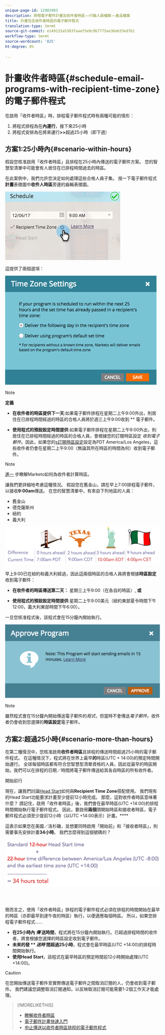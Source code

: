 ```yaml
---
unique-page-id: 12982903
description: 排程電子郵件計畫及收件者時區——行銷人員檔案——產品檔案
title: 計畫包含收件者時區的電子郵件程式
translation-type: tm+mt
source-git-commit: e149133a5383faaef5e9c9b7775ae36e633ed7b1
workflow-type: tm+mt
source-wordcount: '825'
ht-degree: 0%

---
```



# 計畫收件者時區{#schedule-email-programs-with-recipient-time-zone}的電子郵件程式

在啟用「收件者時區」時，排程電子郵件程式時有兩種可能的情形：

1. 將程式排程為在&#x200B;**內運行**，接下來25小時
1. 將程式安排為在將來運行&#x200B;**>>**&#x200B;超過25小時（即下週）

## 方案1:25小時內{#scenario-within-hours}

假設您核准啟用「收件者時區」且排程在25小時內傳送的電子郵件方案。 您的智慧型清單中可能會有人居住在已排程時間過去的時區。

在此案例中，我們允許您決定如何處理這些合格人員子集。 按一下電子郵件程式&#x200B;**計畫**&#x200B;表徵圖中&#x200B;**收件人時區**&#x200B;旁邊的齒輪表徵圖。

![](assets/image2017-12-5-10-3a46-3a42.png)

這提供了兩個選項：

![](assets/image2017-12-5-10-3a31-3a28.png)

>[!NOTE]
>
>**定義**
>
>* **在收件者的時區提供下一天**:如果電子郵件排程在星期二上午9:00外出，則居住在已排程時間經過的時區的合格人員將於週三上午9:00收到 ** 電子郵件。
   >
   >
* **使用程式的預設設定時間提供**:如果電子郵件排程在星期二上午9:00外出，則居住在已排程時間經過的時區的合格人員，會根據您的訂閱時區設定 *收到電子郵件*。因此，如果您的[s](../../../../../product-docs/administration/settings/select-your-language-locale-and-time-zone.md)[訂閱時區設定](../../../../../product-docs/administration/settings/set-default-location-settings-for-a-subscription.md)設定為PDT America/Los Angeles，這些收件者仍會在星期二上午9:00（無論其所在時區的時間為何）收到電子郵件。

>



>[!NOTE]
>
>[進一](https://docs.marketo.com/display/DOCS/Understanding+Recipient+Time+Zone#UnderstandingRecipientTimeZone-CalculatingTimeZone) 步瞭解Marketo如何為收件者計算時區。

讓我們更詳細地考慮這種情況。 假設您在舊金山，請在早上7:00排程電子郵件，以接收&#x200B;**9:00am**&#x200B;傳送。 在您的智慧清單中，有來自下列地區的人員：

* 舊金山
* 德克薩斯州
* 紐約
* 義大利

![](assets/image2017-12-6-10-3a52-3a41.png)

早上9:00已在紐約和義大利經過，因此這兩個時區的合格人員將會根據&#x200B;**時區設定**&#x200B;收到電子郵件：

* **在收件者的時區傳送第二天：** 星期三上午9:00（在各自的時區）, **或**

* **使用程式的預設設定時間提供**:星期二上午9:00美元（紐約東部夏令時間下午12:00，義大利東部時間下午6:00）。

一旦您核准程式後，該程式會在15分鐘內開始執行。

![](assets/screen-shot-2017-12-09-at-3.34.14-pm.png)

>[!NOTE]
>
>雖然程式會在15分鐘內開始傳送電子郵件的&#x200B;*程式*，但當時不會傳送&#x200B;*電子郵件。*&#x200B;收件者仍會收到您選擇的&#x200B;**時區設定**&#x200B;電子郵件。

## 方案2:超過25小時{#scenario-more-than-hours}

在第二種情況中，您核准啟用&#x200B;**收件者時區**&#x200B;且排程的傳送時間超過25小時的電子郵件程式。 在這種情況下，程式將在世界上最早&#x200B;**的**&#x200B;時區(UTC + 14:00)的預定時間開始運行。 全球每個時區都有符合您智慧型清單資格的人員，因此從最早的時區開始，我們可以在排程的日期／時間將電子郵件傳送給其各自時區的所有收件者。

開始前行

現在，讓我們討論[Head Start](../../../../../product-docs/email-marketing/email-programs/email-program-actions/head-start-for-email-programs.md)如何與&#x200B;**Recipient Time Zone**&#x200B;搭配使用。 我們現有的Head Start功能要求計畫至少提前12小時完成。 那麼，這對收件者時區意味著什麼？ 請記住，啟用「收件者時區」後，我們會在最早時區(UTC +14:00)的排程時間開始執行電子郵件程式。 因此，要啟用&#x200B;**兩個**&#x200B;頭開始時區和接收者時區，電子郵件程式必須至少提前12小時（以UTC +14:00表示）計畫。****

這表示如果您在美國／洛杉磯，並想要同時啟用「開始前」和「接收者時區」，則需要事先安排計畫&#x200B;**34小時**。 我們怎麼得到這個號碼的？

![](assets/image2017-12-5-13-3a11-3a38.png)

<br> 

簡而言之，使用「收件者時區」排程的電子郵件程式必須在排程的時間開始在最早的時區（亦即最早到達午夜的時區）執行，以便適應每個時區。 所以，如果您排程電子郵件程式……

* **在25小時內 *傳* 送時間**，程式將在15分鐘內開始執行。已超過排程時間的收件者，將會根據您選擇的時區設定收到電子郵件。
* **未來的發 ** *送時* 間超過25小時**，程式會在最早時區(UTC +14:00)的排程時間開始執行。
* **使用Head Start**，該程式在最早時區的預定時間前12小時開始處理(UTC +14:00)。

>[!CAUTION]
>
>在您開始傳送電子郵件至實際傳送電子郵件之間取消訂閱的人，仍會收到電子郵件。 我們建議您調整取消訂閱通知，以反映取消訂閱可能需要1-2個工作天才能處理。

>[!MORELIKETHIS]
>
>* [瞭解收件者時區](understanding-recipient-time-zone.md)
>* [電子郵件計畫快速入門](../../../../../product-docs/email-marketing/email-programs/email-program-actions/head-start-for-email-programs.md)
>* [中止傳送以收件者時區排程的電子郵件程式](abort-delivery-of-email-programs-scheduled-with-recipient-time-zone.md)

>



